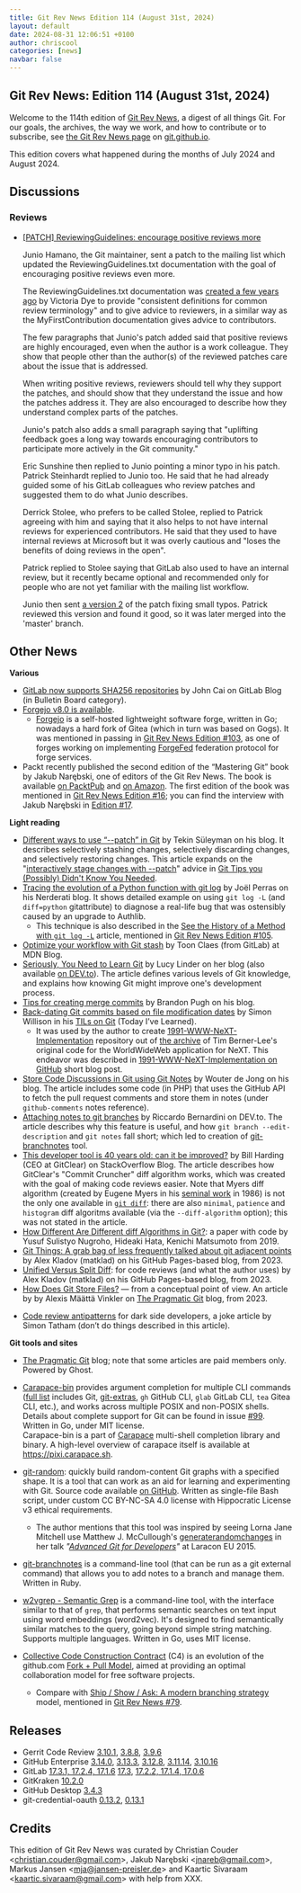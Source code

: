 ```yaml
---
title: Git Rev News Edition 114 (August 31st, 2024)
layout: default
date: 2024-08-31 12:06:51 +0100
author: chriscool
categories: [news]
navbar: false
---
```


## Git Rev News: Edition 114 (August 31st, 2024)

Welcome to the 114th edition of [Git Rev News](https://git.github.io/rev_news/rev_news/),
a digest of all things Git. For our goals, the archives, the way we work, and how to contribute or to
subscribe, see [the Git Rev News page](https://git.github.io/rev_news/rev_news/) on [git.github.io](http://git.github.io).

This edition covers what happened during the months of July 2024 and August 2024.

## Discussions

<!---
### General
-->

### Reviews

* [[PATCH] ReviewingGuidelines: encourage positive reviews more](https://lore.kernel.org/git/xmqqsevysdaa.fsf@gitster.g/)

  Junio Hamano, the Git maintainer, sent a patch to the mailing list
  which updated the ReviewingGuidelines.txt documentation with the
  goal of encouraging positive reviews even more.

  The ReviewingGuidelines.txt documentation was
  [created a few years ago](https://lore.kernel.org/git/pull.1348.v2.git.1663614767058.gitgitgadget@gmail.com/)
  by Victoria Dye to provide "consistent definitions for common
  review terminology" and to give advice to reviewers, in a similar
  way as the MyFirstContribution documentation gives advice to
  contributors.

  The few paragraphs that Junio's patch added said that positive
  reviews are highly encouraged, even when the author is a work
  colleague. They show that people other than the author(s) of the
  reviewed patches care about the issue that is addressed.

  When writing positive reviews, reviewers should tell why they
  support the patches, and should show that they understand the issue
  and how the patches address it. They are also encouraged to describe
  how they understand complex parts of the patches.

  Junio's patch also adds a small paragraph saying that "uplifting
  feedback goes a long way towards encouraging contributors to
  participate more actively in the Git community."

  Eric Sunshine then replied to Junio pointing a minor typo in his
  patch. Patrick Steinhardt replied to Junio too. He said that he had
  already guided some of his GitLab colleagues who review patches
  and suggested them to do what Junio describes.

  Derrick Stolee, who prefers to be called Stolee, replied to Patrick
  agreeing with him and saying that it also helps to not have internal
  reviews for experienced contributors. He said that they used to have
  internal reviews at Microsoft but it was overly cautious and "loses
  the benefits of doing reviews in the open".

  Patrick replied to Stolee saying that GitLab also used to have an
  internal review, but it recently became optional and recommended
  only for people who are not yet familiar with the mailing list
  workflow.

  Junio then sent
  [a version 2](https://lore.kernel.org/git/xmqqle1pjwtt.fsf@gitster.g/)
  of the patch fixing small typos. Patrick reviewed this version
  and found it good, so it was later merged into the 'master' branch.

<!---
### Support
-->

<!---
## Developer Spotlight:
-->

## Other News

__Various__
+ [GitLab now supports SHA256 repositories](https://about.gitlab.com/blog/2024/08/19/gitlab-now-supports-sha256-repositories/)
  by John Cai on GitLab Blog (in Bulletin Board category).
+ [Forgejo v8.0 is available](https://forgejo.org/2024-07-release-v8-0/).
    + [Forgejo](https://forgejo.org/) is a self-hosted lightweight software forge,
      written in Go; nowadays a hard fork of Gitea (which in turn was based on Gogs).
      It was mentioned in passing in [Git Rev News Edition #103](https://git.github.io/rev_news/2023/09/30/edition-103/),
      as one of forges working on implementing [ForgeFed](https://forgefed.org/)
      federation protocol for forge services.
+ Packt recently published the second edition of the “Mastering Git” book
  by Jakub Narębski, one of editors of the Git Rev News.
  The book is available [on PacktPub](https://www.packtpub.com/en-us/product/mastering-git-9781835086070)
  and [on Amazon](https://www.amazon.com/Mastering-Git-expert-level-proficiency-distributed-ebook/dp/B0D98BR1T7).
  The first edition of the book was mentioned in [Git Rev News Edition #16](https://git.github.io/rev_news/2016/06/15/edition-16/);
  you can find the interview with Jakub Narębski in [Edition #17](https://git.github.io/rev_news/2016/07/20/edition-17/).

__Light reading__
+ [Different ways to use “--patch” in Git](https://tekin.co.uk/2024/08/the-many-uses-for-git-patch)
  by Tekin Süleyman on his blog.  It describes selectively stashing changes,
  selectively discarding changes, and selectively restoring changes.
  This article expands on the
  "[interactively stage changes with --patch](https://tekin.co.uk/2017/03/git-tips-you-possibly-did-not-know-you-needed#3-interactively-stage-changes-with---patch)" advice
  in [Git Tips you (Possibly) Didn't Know You Needed](https://tekin.co.uk/2017/03/git-tips-you-possibly-did-not-know-you-needed).
+ [Tracing the evolution of a Python function with git log](https://nerderati.com/tracing-the-evolution-of-a-python-function-with-git-log/)
  by Joël Perras on his Nerderati blog.  It shows detailed example on using `git log -L`
  (and `diff=python` gitattribute) to diagnose a real-life bug that was ostensibly
  caused by an upgrade to Authlib.
    + This technique is also described in the
      [See the History of a Method with `git log -L`](https://calebhearth.com/git-method-history) article,
      mentioned in [Git Rev News Edition #105](https://git.github.io/rev_news/2023/11/30/edition-105/).
+ [Optimize your workflow with Git stash](https://developer.mozilla.org/en-US/blog/optimize-your-workflow-git-stash/)
  by Toon Claes (from GitLab) at MDN Blog.
+ [Seriously, You Need to Learn Git](https://blog.derlin.ch/seriously-you-need-to-learn-git)
  by Lucy Linder on her blog (also available [on DEV\.to](https://dev.to/derlin/seriously-you-need-to-learn-git-1n8j)).  The article defines various levels of Git knowledge,
  and explains how knowing Git might improve one's development process.
+ [Tips for creating merge commits](https://www.brandonpugh.com/blog/tips-for-creating-merge-commits/)
  by Brandon Pugh on his blog.
+ [Back-dating Git commits based on file modification dates](https://til.simonwillison.net/git/backdate-git-commits)
  by Simon Willison in his [TILs on Git](https://til.simonwillison.net/git)
  (Today I’ve Learned).
    + It was used by the author to create [1991-WWW-NeXT-Implementation](https://github.com/simonw/1991-WWW-NeXT-Implementation)
      repository out of [the archive](https://www.w3.org/History/1991-WWW-NeXT/Implementation/)
      of Tim Berner-Lee's original code for the WorldWideWeb application for NeXT.
      This endeavor was described in [1991-WWW-NeXT-Implementation on GitHub](https://simonwillison.net/2024/Aug/1/www-next-implementation-on-github/)
      short blog post.
+ [Store Code Discussions in Git using Git Notes](https://wouterj.nl/2024/08/git-notes)
  by Wouter de Jong on his blog.  The article includes some code (in PHP)
  that uses the GitHub API to fetch the pull request comments and store them
  in notes (under `github-comments` notes reference).
+ [Attaching notes to git branches](https://dev.to/pinotattari/attaching-notes-to-git-branches-503k)
  by Riccardo Bernardini on DEV\.to.  The article describes why this feature is useful,
  and how `git branch --edit-description` and `git notes` fall short; which led to
  creation of [git-branchnotes](https://gitlab.com/mockturtle/git-branchnotes) tool.
+ [This developer tool is 40 years old: can it be improved?](https://stackoverflow.blog/2024/08/05/this-developer-tool-is-40-years-old-can-it-be-improved)
  by Bill Harding (CEO at GitClear) on StackOverflow Blog.
  The article describes how GitClear's "Commit Cruncher" diff algorithm works,
  which was created with the goal of making code reviews easier.
  Note that Myers diff algorithm (created by Eugene Myers in his
  [seminal work](http://www.xmailserver.org/diff2.pdf) in 1986)
  is not the only one available in [`git diff`](https://git-scm.com/docs/git-diff):
  there are also `minimal`, `patience` and `histogram` diff algoritms available
  (via the `--diff-algorithm` option);
  this was not stated in the article.
+ [How Different Are Different diff Algorithms in Git?](https://cs.paperswithcode.com/paper/how-different-are-different-diff-algorithms):
  a paper with code by Yusuf Sulistyo Nugroho, Hideaki Hata, Kenichi Matsumoto
  from 2019.
+ [Git Things: A grab bag of less frequently talked about git adjacent points](https://matklad.github.io/2023/12/31/git-things.html)
  by Alex Kladov (matklad) on his GitHub Pages-based blog, from 2023.
+ [Unified Versus Split Diff](https://matklad.github.io/2023/10/23/unified-vs-split-diff.html):
  for code reviews (and what the author uses)
  by Alex Kladov (matklad) on his GitHub Pages-based blog, from 2023.
+ [How Does Git Store Files?](https://blog.git-init.com/how-does-git-store-files/)
  — from a conceptual point of view.  An article by by Alexis Määttä Vinkler
  on [The Pragmatic Git](https://blog.git-init.com/) blog, from 2023.

<!-- -->

+ [Code review antipatterns](https://www.chiark.greenend.org.uk/~sgtatham/quasiblog/code-review-antipatterns/)
  for dark side developers, a joke article by Simon Tatham
  (don’t do things described in this article).

<!---
__Easy watching__
-->

__Git tools and sites__
+ [The Pragmatic Git](https://blog.git-init.com/) blog;
  note that some articles are paid members only.  Powered by Ghost.
+ [Carapace-bin](https://github.com/carapace-sh/carapace-bin) provides argument completion
  for multiple CLI commands ([full list](https://carapace-sh.github.io/carapace-bin/completers.html)
  includes Git, [git-extras](https://github.com/tj/git-extras), `gh` GitHub CLI, `glab` GitLab CLI,
  `tea` Gitea CLI, etc.), and works across multiple POSIX and non-POSIX shells.
  Details about complete support for Git can be found in issue [#99](https://github.com/carapace-sh/carapace-bin/issues/99).
  Written in Go, under MIT license.<br>
  Carapace-bin is a part of [Carapace](https://carapace.sh/) multi-shell completion library and binary.
  A high-level overview of carapace itself is available at <https://pixi.carapace.sh>.
+ [git-random](https://git-random.olets.dev/): quickly build random-content Git
  graphs with a specified shape.
  It is a tool that can work as an aid for learning and experimenting with Git.
  Source code available [on GitHub](https://github.com/olets/git-random/).
  Written as single-file Bash script, under custom
  CC BY-NC-SA 4.0 license with Hippocratic License v3 ethical requirements.
    + The author mentions that this tool was inspired by seeing Lorna Jane Mitchell
      use Matthew J. McCullough's [generaterandomchanges](https://github.com/matthewmccullough/scripts/blob/master/generaterandomchanges)
      in her talk _"[Advanced Git for Developers](https://www.youtube.com/watch?v=duqBHik7nRo)"_
      at Laracon EU 2015.
+ [git-branchnotes](https://gitlab.com/mockturtle/git-branchnotes) is a command-line tool
  (that can be run as a git external command) that allows you to add notes to a branch and manage them.
  Written in Ruby.

+ [w2vgrep - Semantic Grep](https://github.com/arunsupe/semantic-grep)
  is a command-line tool, with the interface similar to that of `grep`,
  that performs semantic searches on text input using word embeddings (word2vec).
  It's designed to find semantically similar matches to the query,
  going beyond simple string matching.  Supports multiple languages.
  Written in Go, uses MIT license.
+ [Collective Code Construction Contract](https://rfc.zeromq.org/spec/42/) (C4)
  is an evolution of the github.com [Fork + Pull Model](https://help.github.com/articles/about-pull-requests/),
  aimed at providing an optimal collaboration model for free software projects.
    + Compare with [Ship / Show / Ask: A modern branching strategy](https://martinfowler.com/articles/ship-show-ask.html) model,
      mentioned in [Git Rev News #79](https://git.github.io/rev_news/2021/09/30/edition-79/).

## Releases

+ Gerrit Code Review [3.10.1](https://www.gerritcodereview.com/3.10.html#3101),
[3.8.8](https://www.gerritcodereview.com/3.8.html#388),
[3.9.6](https://www.gerritcodereview.com/3.9.html#396)
+ GitHub Enterprise [3.14.0](https://help.github.com/enterprise-server@3.14/admin/release-notes#3.14.0),
[3.13.3](https://help.github.com/enterprise-server@3.13/admin/release-notes#3.13.3),
[3.12.8](https://help.github.com/enterprise-server@3.12/admin/release-notes#3.12.8),
[3.11.14](https://help.github.com/enterprise-server@3.11/admin/release-notes#3.11.14),
[3.10.16](https://help.github.com/enterprise-server@3.10/admin/release-notes#3.10.16)
+ GitLab [17.3.1, 17.2.4, 17.1.6](https://about.gitlab.com/releases/2024/08/21/patch-release-gitlab-17-3-1-released/)
[17.3](https://about.gitlab.com/releases/2024/08/15/gitlab-17-3-released/),
[17.2.2, 17.1.4, 17.0.6](https://about.gitlab.com/releases/2024/08/07/patch-release-gitlab-17-2-2-released/)
+ GitKraken [10.2.0](https://help.gitkraken.com/gitkraken-client/current/)
+ GitHub Desktop [3.4.3](https://desktop.github.com/release-notes/)
+ git-credential-oauth [0.13.2](https://github.com/hickford/git-credential-oauth/releases/tag/v0.13.2),
[0.13.1](https://github.com/hickford/git-credential-oauth/releases/tag/v0.13.1)

## Credits

This edition of Git Rev News was curated by
Christian Couder &lt;<christian.couder@gmail.com>&gt;,
Jakub Narębski &lt;<jnareb@gmail.com>&gt;,
Markus Jansen &lt;<mja@jansen-preisler.de>&gt; and
Kaartic Sivaraam &lt;<kaartic.sivaraam@gmail.com>&gt;
with help from XXX.
